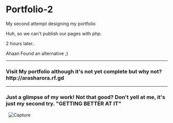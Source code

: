 # Portfolio-2
My second attempt designing my portfolio

Huh, so we can't publish our pages with php.

2 hours later..


Ahaan Found an alternative ;)

___

<h3> Visit My portfolio although it's not yet complete but why not? http://arasharora.rf.gd </h3>

___

<h3> Just a glimpse of my work! Not that good? Don't yell at me, it's just my second try. "GETTING BETTER AT IT" </h3>

&nbsp;
![Capture](https://user-images.githubusercontent.com/52750629/104055729-41671e80-5215-11eb-9cff-04a506f738a0.PNG)
